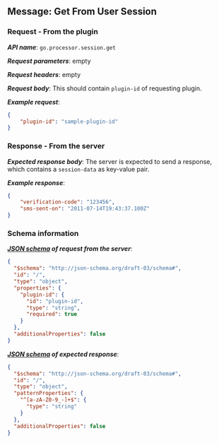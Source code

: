 ## Message: Get From User Session
 
### Request - From the plugin

***API name***: `go.processor.session.get`

***Request parameters***: empty

***Request headers***: empty

***Request body***: This should contain `plugin-id` of requesting plugin.

***Example request***:

```json
{
    "plugin-id": "sample-plugin-id"
}
```

### Response - From the server

***Expected response body***: The server is expected to send a response, which contains a `session-data` as key-value pair.

***Example response***:

```json
{
    "verification-code": "123456",
    "sms-sent-on": "2011-07-14T19:43:37.100Z"
}
```

### Schema information

***[JSON schema](http://json-schema.org) of request from the server***:

```json
{
  "$schema": "http://json-schema.org/draft-03/schema#",
  "id": "/",
  "type": "object",
  "properties": {
    "plugin-id": {
      "id": "plugin-id",
      "type": "string",
      "required": true
    }
  },
  "additionalProperties": false
}
```

***[JSON schema](http://json-schema.org) of expected response***:

```json
{
  "$schema": "http://json-schema.org/draft-03/schema#",
  "id": "/",
  "type": "object",
  "patternProperties": {
    "^[a-zA-Z0-9_-]+$": {
      "type": "string"
    }
  },
  "additionalProperties": false
}
```
